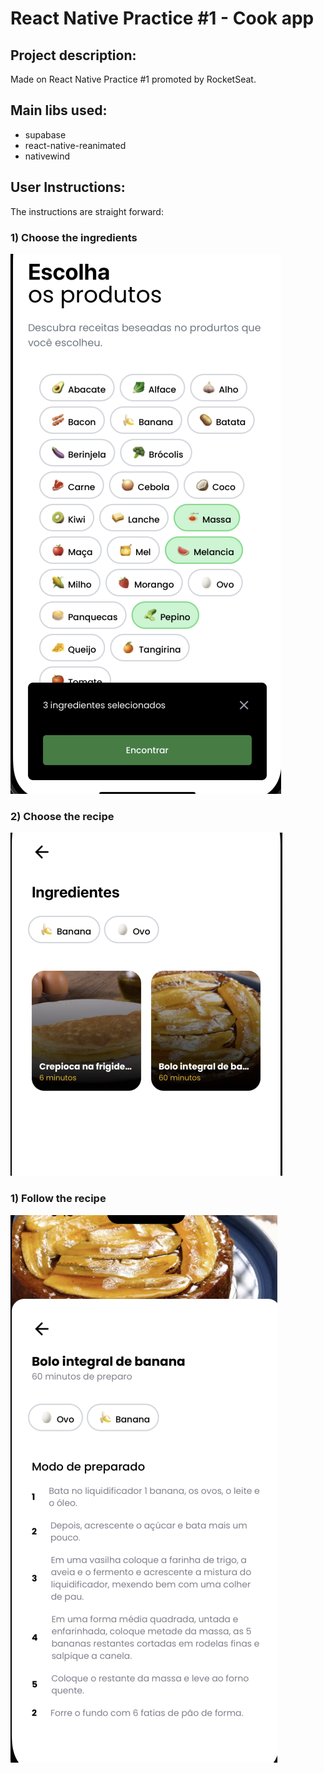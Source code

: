 # React Native Practice #1 - Cook app

## Project description:
Made on React Native Practice #1 promoted by RocketSeat.

## Main libs used:
* supabase
* react-native-reanimated
* nativewind

## User Instructions:
The instructions are straight forward:

### 1) Choose the ingredients
![React Native Practice #1 - Example 1](1.png "React Native Practice #1 - Cook app Example 1")

### 2) Choose the recipe 
![React Native Practice #1 - Example 2](2.png "React Native Practice #1 - Cook app Example 2")

### 1) Follow the recipe
![React Native Practice #1 - Example 3](3.png "React Native Practice #1 - Cook app Example 3")

